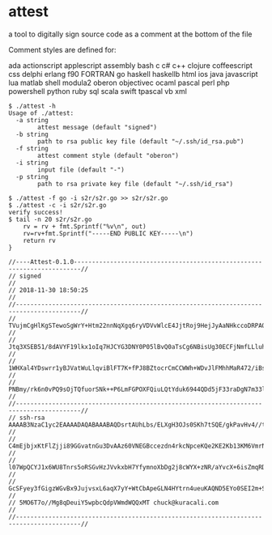 # attest
a tool to digitally sign source code as a comment at the bottom of the file

Comment styles are defined for:

ada
actionscript
applescript
assembly
bash
c
c#
c++
clojure
coffeescript
css
delphi
erlang
f90
FORTRAN
go
haskell
haskellb
html
ios
java
javascript
lua
matlab
shell
modula2
oberon
objectivec
ocaml
pascal
perl
php
powershell
python
ruby
sql
scala
swift
tpascal
vb
xml


```
$ ./attest -h
Usage of ./attest:
  -a string
    	attest message (default "signed")
  -b string
    	path to rsa public key file (default "~/.ssh/id_rsa.pub")
  -f string
    	attest comment style (default "oberon")
  -i string
    	input file (default "-")
  -p string
    	path to rsa private key file (default "~/.ssh/id_rsa")

$ ./attest -f go -i s2r/s2r.go >> s2r/s2r.go
$ ./attest -c -i s2r/s2r.go
verify success!
$ tail -n 20 s2r/s2r.go 
	rv = rv + fmt.Sprintf("%v\n", out)
	rv=rv+fmt.Sprintf("-----END PUBLIC KEY-----\n")
	return rv
}

//----Attest-0.1.0------------------------------------------------------------------------//
// signed                                                                                 //
// 2018-11-30 18:50:25                                                                    //
//----------------------------------------------------------------------------------------//
// TVujmCgHlKgSTewoSgWrY+Htm22nnNqXgq6ryVDVvWlcE4JjtRoj9HejJyAaNHkccoDRPAOzpxlGWYMXKVXlrZ //
// Jtq3XSEB51/8dAVYF19lkx1oIq7HJCYG3DNY0P05lBvQ0aTsCg6NBisUg30ECFjNmfLLluhpgw6bxqpwRtrkeU //
// 1WHXal4YDswrr1yBJVatWuLlqviBlFT7K+fPJ8BZtocrCmCCWWh+WDvJlFMhhMaR472/iBsL8epLKR5S3TRNas //
// PNBmy/rk6n0vPQ9sOjTQfuorSNk++P6LmFGPOXFQiuLQtYduk6944QDd5jF33raDgN7m33la+JP5JAkSmpbg== //
//----------------------------------------------------------------------------------------//
// ssh-rsa AAAAB3NzaC1yc2EAAAADAQABAAABAQDsrtAUhLbs/ELXgH3OJs0SKh7tSQE/gkPavHv4//tsLucTAN //
// C4mEjbjxKtFlZjji89GGvatnGu3DvAAz60VNEGBccezdn4rkcNpceKQe2KE2Kb13KM6VmrNl4Gj3+C278u0yKx //
// l07WpQCYJ1x6WU8Tnrs5oRSGvHzJVvkxbH7YfymnoXbDg2j8cWYX+zNR/aYvcX+6isZmqRDg+qZ1CK45UL0sO9 //
// GcSFyey3fGigzWGvBx9JujvsxL6aqX7yY+WtCbApeGLN4HYtrn4ueuKAQND5EYo0SEI2m+STt5eCdDBLFhG0jD //
// 5MO6T7o//Mg8qDeuiY5wpbcQdpVWmdWQQxMT chuck@kuracali.com                                //
//----------------------------------------------------------------------------------------//

```
